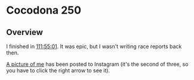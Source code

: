 # Cocodona 250

## Overview

I finished in
[111:55:01](https://ultrasignup.com/results_event.aspx?did=85868#id220546). It
was epic, but I wasn't writing race reports back then.

[A picture of me](https://www.instagram.com/p/CnZx_eIp9em/) has been
posted to Instagram (it's the second of three, so you have to click
the right arrow to see it).
